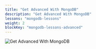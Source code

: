 ```yaml
---
title: "Get Advanced With MongoDB"
description: "Get Advanced With MongoDB"
lessons: "mongodb-lessons" 
weight: 2
blockKey: "mongodb-lessons-advanced"
---
```


![Get Advanced With MongoDB](/mongodb/cover-advanced.jpg)